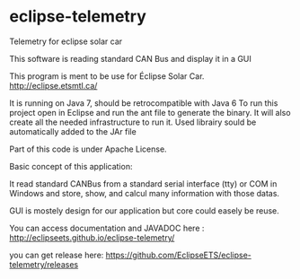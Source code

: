 eclipse-telemetry
=================

Telemetry for eclipse solar car


This software is reading standard CAN Bus and display it in a GUI

This program is ment to be use for Éclipse Solar Car. http://eclipse.etsmtl.ca/

It is running on Java 7, should be retrocompatible with Java 6
To run this project open in Eclipse and run the ant file to generate the binary. It will also create all the needed infrastructure to run it. Used librairy sould be automatically added to the JAr file

Part of this code is under Apache License.

Basic concept of this application:

It read standard CANBus from a standard serial interface (tty) or COM in Windows and store, show, and calcul many information with those datas.

GUI is mostely design for our application but core could easely be reuse.


You can access documentation and JAVADOC here : http://eclipseets.github.io/eclipse-telemetry/

you can get release here: https://github.com/EclipseETS/eclipse-telemetry/releases
